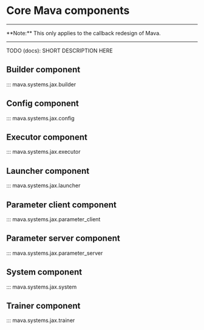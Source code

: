 # Core Mava components

<hr>
**Note:** This only applies to the callback redesign of Mava.
<hr>

TODO (docs): SHORT DESCRIPTION HERE

## Builder component
::: mava.systems.jax.builder

## Config component
::: mava.systems.jax.config

## Executor component
::: mava.systems.jax.executor

## Launcher component
::: mava.systems.jax.launcher

## Parameter client component
::: mava.systems.jax.parameter_client

## Parameter server component
::: mava.systems.jax.parameter_server

## System component
::: mava.systems.jax.system

## Trainer component
::: mava.systems.jax.trainer
